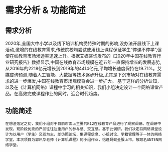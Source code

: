 # 需求分析 & 功能简述
## 需求分析
2020年,全国大中小学以及线下培训机构受特殊时期的影响,没办法开展线下上课活动,激增的在线教育需求,传统院校均尝试使用线上课程保证学生“停课不停学”,促使在线教育市场渗透率迅速上升。根据艾媒咨询发布的《2020年中国在线教育行业研究报告》数据显示,中国在线教育市场规模在近五年一直保持增长的发展态势,从2016年的2218亿元增长到2019年的4414亿元,平均增长速度保持在19.71%。艾媒咨询预测,随着人工智能、大数据等技术逐步升级,尤其是下沉市场对在线教育需求的进一步爆发,中国在线教育市场规模将会进一步扩大。
	基于这样的分析认知，以及在《计算机网络》课程中学习的相关知识，我们小组决定设计一个网络课堂产品，在高效完成课程作业的同时，迎合时代趋势。
## 功能简述
	在想法落定之初，我们小组对于目前市面上主要的K12在线教育产品进行了观察调研。在调研中发现，现阶段优秀的产品往往注重用户的参与感、交互感。基于此调研，我们决定将网络课堂设计为以用户（学生）交互为主，即仿照论坛，集课程信息、小组讨论、学籍管理等于一体的网络学堂，本次项目为郭讯华老师《计算机课程》的小组作业，恰逢蚂蚁金服上市，故取名ANTEN网络学堂。
